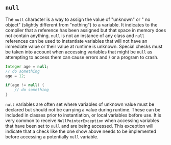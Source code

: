 ## `null` 

The `null` character is a way to assign the value of "unknown" or " no object" (slightly different from "nothing") to a variable. It indicates to the compiler that a reference has been assigned but that space in memory does not contain anything. `null` is not an instance of any class and `null` references can be used to instantiate variables that will not have an immediate value or their value at runtime is unknown. Special checks must be taken into account when accessing variables that might be `null` as attempting to access them can cause errors and / or a program to crash. 

```java
Integer age = null;
// do something
age = 12;
```

```java
if(age != null) {
    // do something
}
```

`null` variables are often set where variables of unknown value must be declared but should not be carrying a value during runtime. These can be included in classes prior to instantiation, or local variables before use. It is very common to receive `NullPointerException` when accessing variables that have been set to `null` and are being accessed. This exception will indicate that a check like the one show above needs to be implemented before accessing a potentially `null` variable. 



